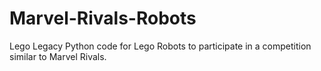 # Marvel-Rivals-Robots
Lego Legacy Python code for Lego Robots to participate in a competition similar to Marvel Rivals.
